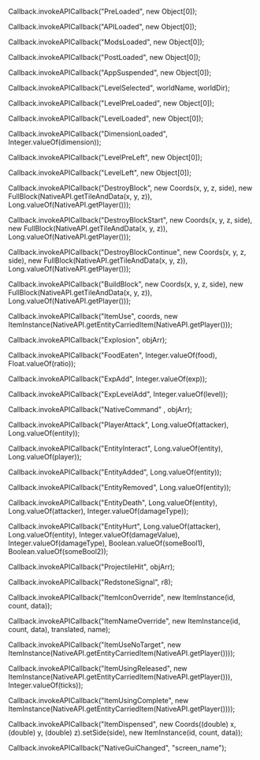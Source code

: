 Callback.invokeAPICallback("PreLoaded", new Object[0]);

Callback.invokeAPICallback("APILoaded", new Object[0]);

Callback.invokeAPICallback("ModsLoaded", new Object[0]);

Callback.invokeAPICallback("PostLoaded", new Object[0]);

Callback.invokeAPICallback("AppSuspended", new Object[0]);

Callback.invokeAPICallback("LevelSelected", worldName, worldDir);

Callback.invokeAPICallback("LevelPreLoaded", new Object[0]);

Callback.invokeAPICallback("LevelLoaded", new Object[0]); 

Callback.invokeAPICallback("DimensionLoaded", Integer.valueOf(dimension));

Callback.invokeAPICallback("LevelPreLeft", new Object[0]);

Callback.invokeAPICallback("LevelLeft", new Object[0]);   

Callback.invokeAPICallback("DestroyBlock", new Coords(x, y, z, side), new FullBlock(NativeAPI.getTileAndData(x, y, z)), Long.valueOf(NativeAPI.getPlayer()));
     
Callback.invokeAPICallback("DestroyBlockStart", new Coords(x, y, z, side), new FullBlock(NativeAPI.getTileAndData(x, y, z)), Long.valueOf(NativeAPI.getPlayer()));

Callback.invokeAPICallback("DestroyBlockContinue", new Coords(x, y, z, side), new FullBlock(NativeAPI.getTileAndData(x, y, z)), Long.valueOf(NativeAPI.getPlayer()));

Callback.invokeAPICallback("BuildBlock", new Coords(x, y, z, side), new FullBlock(NativeAPI.getTileAndData(x, y, z)), Long.valueOf(NativeAPI.getPlayer()));

Callback.invokeAPICallback("ItemUse", coords, new ItemInstance(NativeAPI.getEntityCarriedItem(NativeAPI.getPlayer()));

Callback.invokeAPICallback("Explosion", objArr);

Callback.invokeAPICallback("FoodEaten", Integer.valueOf(food), Float.valueOf(ratio));

Callback.invokeAPICallback("ExpAdd", Integer.valueOf(exp));

Callback.invokeAPICallback("ExpLevelAdd", Integer.valueOf(level));

Callback.invokeAPICallback("NativeCommand" , objArr);

Callback.invokeAPICallback("PlayerAttack", Long.valueOf(attacker), Long.valueOf(entity));

Callback.invokeAPICallback("EntityInteract", Long.valueOf(entity), Long.valueOf(player));

Callback.invokeAPICallback("EntityAdded", Long.valueOf(entity));

Callback.invokeAPICallback("EntityRemoved", Long.valueOf(entity));

Callback.invokeAPICallback("EntityDeath", Long.valueOf(entity), Long.valueOf(attacker), Integer.valueOf(damageType));

Callback.invokeAPICallback("EntityHurt", Long.valueOf(attacker), Long.valueOf(entity), Integer.valueOf(damageValue), Integer.valueOf(damageType), Boolean.valueOf(someBool1), Boolean.valueOf(someBool2));

Callback.invokeAPICallback("ProjectileHit", objArr);

Callback.invokeAPICallback("RedstoneSignal", r8);

Callback.invokeAPICallback("ItemIconOverride", new ItemInstance(id, count, data));

Callback.invokeAPICallback("ItemNameOverride", new ItemInstance(id, count, data), translated, name);

Callback.invokeAPICallback("ItemUseNoTarget", new ItemInstance(NativeAPI.getEntityCarriedItem(NativeAPI.getPlayer())));

Callback.invokeAPICallback("ItemUsingReleased", new ItemInstance(NativeAPI.getEntityCarriedItem(NativeAPI.getPlayer())), Integer.valueOf(ticks));

Callback.invokeAPICallback("ItemUsingComplete", new ItemInstance(NativeAPI.getEntityCarriedItem(NativeAPI.getPlayer())));

Callback.invokeAPICallback("ItemDispensed", new Coords((double) x, (double) y, (double) z).setSide(side), new ItemInstance(id, count, data));

Callback.invokeAPICallback("NativeGuiChanged", "screen_name");
